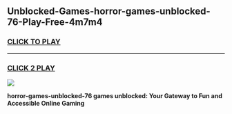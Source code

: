 
## Unblocked-Games-horror-games-unblocked-76-Play-Free-4m7m4
<h3>
<a href="https://premium76.site?title=horror-games-unblocked-76&ref=09A">CLICK TO PLAY</a></h3>
<hr>

<h3>
<a href="https://premium76.site?title=horror-games-unblocked-76&ref=09A">CLICK 2 PLAY</a>
  
</h3>

<a href="https://premium76.site?title=horror-games-unblocked-76&ref=09A"><img src="https://clearcache.store/games.png"></a>


**horror-games-unblocked-76 games unblocked: Your Gateway to Fun and Accessible Online Gaming**
